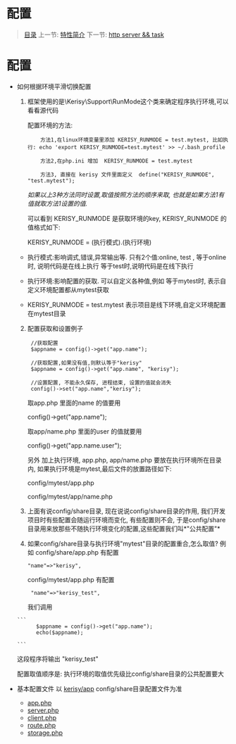 #  配置

   > [目录](<index.md>)
   > 上一节: [特性简介](1.4.md)
   > 下一节: [http server && task](1.6.md)


   配置
========

* 如何根据环境平滑切换配置
    1. 框架使用的是\Kerisy\Support\RunMode这个类来确定程序执行环境,可以看看源代码

       配置环境的方法:

       ```
           方法1,在linux环境变量里添加 KERISY_RUNMODE = test.mytest, 比如执行: echo 'export KERISY_RUNMODE=test.mytest' >> ~/.bash_profile

           方法2,在php.ini 增加  KERISY_RUNMODE = test.mytest

           方法3, 直接在 kerisy 文件里面定义  define("KERISY_RUNMODE", "test.mytest");

        ```
       _如果以上3种方法同时设置,取值按照方法的顺序来取, 也就是如果方法1有值就取方法1设置的值._

       可以看到 KERISY_RUNMODE 是获取环境的key, KERISY_RUNMODE 的值格式如下:

       KERISY_RUNMODE = (执行模式).(执行环境)

     * 执行模式:影响调式,错误,异常输出等. 只有2个值:online, test ,
       等于online时, 说明代码是在线上执行
       等于test时,说明代码是在线下执行

     * 执行环境:影响配置的获取. 可以自定义各种值,例如
       等于mytest时, 表示自定义环境配置都从mytest获取

     * KERISY_RUNMODE = test.mytest 表示项目是线下环境,自定义环境配置在mytest目录

    2. 配置获取和设置例子
        ```
         //获取配置
         $appname = config()->get("app.name");

         //获取配置,如果没有值,则默认等于"kerisy"
         $appname = config()->get("app.name", "kerisy");

         //设置配置, 不能永久保存, 进程结束, 设置的值就会消失
         config()->set("app.name","kerisy");

        ```
        取app.php 里面的name 的值要用

        config()->get("app.name");

        取app/name.php 里面的user 的值就要用

        config()->get("app.name.user");

        另外 加上执行环境, app.php, app/name.php 要放在执行环境所在目录内, 如果执行环境是mytest,最后文件的放置路径如下:

        config/mytest/app.php

        config/mytest/app/name.php

    3. 上面有说config/share目录, 现在说说config/share目录的作用, 我们开发项目时有些配置会随运行环境而变化,
       有些配置则不会, 于是config/share目录用来放那些不随执行环境变化的配置,这些配置我们叫*"公共配置"*

    4. 如果config/share目录与执行环境"mytest"目录的配置重合,怎么取值?
       例如 config/share/app.php 有配置
       ```
       "name"=>"kerisy",
       ```

       config/mytest/app.php 有配置
       ```
        "name"=>"kerisy_test",
       ```
       我们调用

      ```
            $appname = config()->get("app.name");
            echo($appname);

      ```

     这段程序将输出 "kerisy_test"

     配置取值顺序是: 执行环境的取值优先级比config/share目录的公共配置要大

* 基本配置文件 以 [kerisy/app](https://github.com/kerisy/app) config/share目录配置文件为准
  - [app.php](1.5.1.md)
  - [server.php](1.5.2.md)
  - [client.php](1.5.3.md)
  - [route.php](1.5.4.md)
  - [storage.php](1.5.5.md)